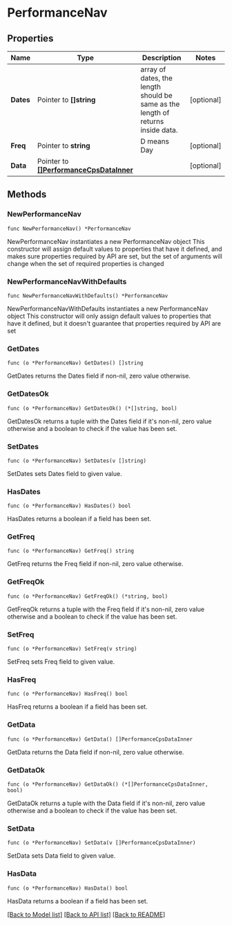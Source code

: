 # PerformanceNav

## Properties

Name | Type | Description | Notes
------------ | ------------- | ------------- | -------------
**Dates** | Pointer to **[]string** | array of dates, the length should be same as the length of returns inside data. | [optional] 
**Freq** | Pointer to **string** | D means Day | [optional] 
**Data** | Pointer to [**[]PerformanceCpsDataInner**](PerformanceCpsDataInner.md) |  | [optional] 

## Methods

### NewPerformanceNav

`func NewPerformanceNav() *PerformanceNav`

NewPerformanceNav instantiates a new PerformanceNav object
This constructor will assign default values to properties that have it defined,
and makes sure properties required by API are set, but the set of arguments
will change when the set of required properties is changed

### NewPerformanceNavWithDefaults

`func NewPerformanceNavWithDefaults() *PerformanceNav`

NewPerformanceNavWithDefaults instantiates a new PerformanceNav object
This constructor will only assign default values to properties that have it defined,
but it doesn't guarantee that properties required by API are set

### GetDates

`func (o *PerformanceNav) GetDates() []string`

GetDates returns the Dates field if non-nil, zero value otherwise.

### GetDatesOk

`func (o *PerformanceNav) GetDatesOk() (*[]string, bool)`

GetDatesOk returns a tuple with the Dates field if it's non-nil, zero value otherwise
and a boolean to check if the value has been set.

### SetDates

`func (o *PerformanceNav) SetDates(v []string)`

SetDates sets Dates field to given value.

### HasDates

`func (o *PerformanceNav) HasDates() bool`

HasDates returns a boolean if a field has been set.

### GetFreq

`func (o *PerformanceNav) GetFreq() string`

GetFreq returns the Freq field if non-nil, zero value otherwise.

### GetFreqOk

`func (o *PerformanceNav) GetFreqOk() (*string, bool)`

GetFreqOk returns a tuple with the Freq field if it's non-nil, zero value otherwise
and a boolean to check if the value has been set.

### SetFreq

`func (o *PerformanceNav) SetFreq(v string)`

SetFreq sets Freq field to given value.

### HasFreq

`func (o *PerformanceNav) HasFreq() bool`

HasFreq returns a boolean if a field has been set.

### GetData

`func (o *PerformanceNav) GetData() []PerformanceCpsDataInner`

GetData returns the Data field if non-nil, zero value otherwise.

### GetDataOk

`func (o *PerformanceNav) GetDataOk() (*[]PerformanceCpsDataInner, bool)`

GetDataOk returns a tuple with the Data field if it's non-nil, zero value otherwise
and a boolean to check if the value has been set.

### SetData

`func (o *PerformanceNav) SetData(v []PerformanceCpsDataInner)`

SetData sets Data field to given value.

### HasData

`func (o *PerformanceNav) HasData() bool`

HasData returns a boolean if a field has been set.


[[Back to Model list]](../README.md#documentation-for-models) [[Back to API list]](../README.md#documentation-for-api-endpoints) [[Back to README]](../README.md)


